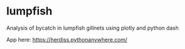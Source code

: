 # lumpfish
Analysis of bycatch in lumpfish gillnets using plotly and python dash

App here: https://herdiss.pythonanywhere.com/

